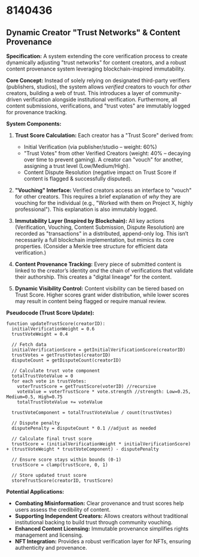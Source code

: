 # 8140436

## Dynamic Creator "Trust Networks" & Content Provenance

**Specification:** A system extending the core verification process to create dynamically adjusting "trust networks" for content creators, and a robust content provenance system leveraging blockchain-inspired immutability.

**Core Concept:**  Instead of solely relying on designated third-party verifiers (publishers, studios), the system allows *verified* creators to vouch for *other* creators, building a web of trust.  This introduces a layer of community-driven verification alongside institutional verification. Furthermore, all content submissions, verifications, and "trust votes" are immutably logged for provenance tracking.

**System Components:**

1.  **Trust Score Calculation:** Each creator has a "Trust Score" derived from:
    *   Initial Verification (via publisher/studio – weight: 60%)
    *   "Trust Votes" from other Verified Creators (weight: 40% – decaying over time to prevent gaming).  A creator can "vouch" for another, assigning a trust level (Low/Medium/High).
    *   Content Dispute Resolution (negative impact on Trust Score if content is flagged & successfully disputed).

2.  **"Vouching" Interface:**  Verified creators access an interface to "vouch" for other creators. This requires a brief explanation of *why* they are vouching for the individual (e.g., "Worked with them on Project X, highly professional"). This explanation is also immutably logged.

3.  **Immutability Layer (Inspired by Blockchain):**  All key actions (Verification, Vouching, Content Submission, Dispute Resolution) are recorded as "transactions" in a distributed, append-only log. This isn’t necessarily a full blockchain implementation, but mimics its core properties.  (Consider a Merkle tree structure for efficient data verification.)

4.  **Content Provenance Tracking:** Every piece of submitted content is linked to the creator’s identity *and* the chain of verifications that validate their authorship. This creates a "digital lineage" for the content.

5.  **Dynamic Visibility Control:**  Content visibility can be tiered based on Trust Score. Higher scores grant wider distribution, while lower scores may result in content being flagged or require manual review.

**Pseudocode (Trust Score Update):**

```
function updateTrustScore(creatorID):
  initialVerificationWeight = 0.6
  trustVoteWeight = 0.4

  // Fetch data
  initialVerificationScore = getInitialVerificationScore(creatorID)
  trustVotes = getTrustVotes(creatorID)
  disputeCount = getDisputeCount(creatorID)

  // Calculate trust vote component
  totalTrustVoteValue = 0
  for each vote in trustVotes:
    voterTrustScore = getTrustScore(voterID) //recursive
    voteValue = voterTrustScore * vote.strength //strength: Low=0.25, Medium=0.5, High=0.75
    totalTrustVoteValue += voteValue

  trustVoteComponent = totalTrustVoteValue / count(trustVotes)

  // Dispute penalty
  disputePenalty = disputeCount * 0.1 //adjust as needed

  // Calculate final trust score
  trustScore = (initialVerificationWeight * initialVerificationScore) + (trustVoteWeight * trustVoteComponent) - disputePenalty

  // Ensure score stays within bounds (0-1)
  trustScore = clamp(trustScore, 0, 1)

  // Store updated trust score
  storeTrustScore(creatorID, trustScore)
```

**Potential Applications:**

*   **Combating Misinformation:**  Clear provenance and trust scores help users assess the credibility of content.
*   **Supporting Independent Creators:** Allows creators without traditional institutional backing to build trust through community vouching.
*   **Enhanced Content Licensing:** Immutable provenance simplifies rights management and licensing.
*   **NFT Integration:**  Provides a robust verification layer for NFTs, ensuring authenticity and provenance.